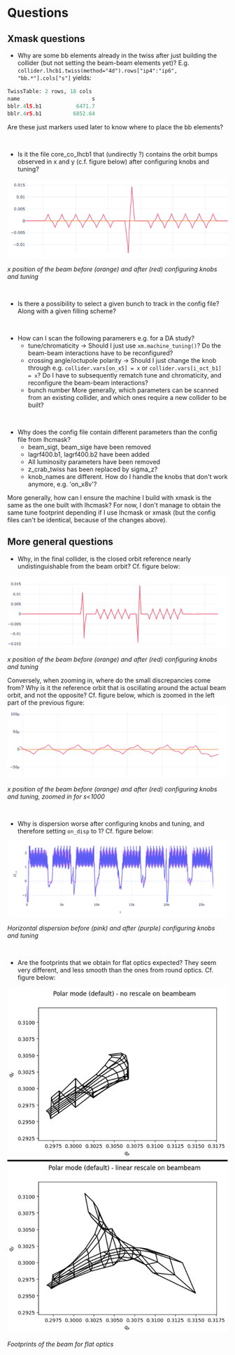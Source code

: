 # Questions

## Xmask questions

* Why are some bb elements already in the twiss after just building the collider (but not setting the beam-beam elements yet)? 
E.g. ```collider.lhcb1.twiss(method="4d").rows["ip4":"ip6", "bb.*"].cols["s"]``` yields:

```python
TwissTable: 2 rows, 18 cols
name                       s
bblr.4l5.b1           6471.7
bblr.4r5.b1          6852.64
```

Are these just markers used later to know where to place the bb elements?
  
<br/>
            
* Is it the file core_co_lhcb1 that (undirectly ?) contains the orbit bumps observed in x and y (c.f. figure below) after configuring knobs and tuning?

![](img/bumps.png)

*x position of the beam before (orange) and after (red) configuring knobs and tuning*

<br/> 

* Is there a possibility to select a given bunch to track in the config file? Along with a given filling scheme?

<br/> 

* How can I scan the following paramerers e.g. for a DA study?
  * tune/chromaticity -> Should I just use ```xm.machine_tuning()```? Do the beam-beam interactions have to be reconfigured?
  * crossing angle/octupole polarity -> Should I just change the knob through e.g. ```collider.vars[on_x5] = x``` or ```collider.vars[i_oct_b1] = x```? Do I have to subsequently rematch tune and chromaticity, and reconfigure the beam-beam interactions?
  * bunch number
  More generally, which parameters can be scanned from an existing collider, and which ones require a new collider to be built?

<br/> 

* Why does the config file contain different parameters than the config file from lhcmask?
  * beam_sigt, beam_sige have been removed
  * lagrf400.b1, lagrf400.b2 have been added
  * All luminosity parameters have been removed
  * z_crab_twiss has been replaced by sigma_z?
  * knob_names are different. How do I handle the knobs that don't work anymore, e.g. 'on_x8v'?

More generally, how can I ensure the machine I build with xmask is the same as the one built with lhcmask? For now, I don't manage to obtain the same tune footprint depending if I use lhcmask or xmask (but the config files can't be identical, because of the changes above).

## More general questions

* Why, in the final collider, is the closed orbit reference nearly undistinguishable from the beam orbit? Cf. figure below:
  
![](img/co-dezoom.png)

*x position of the beam before (orange) and after (red) configuring knobs and tuning*

Conversely, when zooming in, where do the small discrepancies come from? Why is it the reference orbit that is oscillating around the actual beam orbit, and not the opposite? Cf. figure below, which is zoomed in the left part of the previous figure:
![](img/co-zoom.png)

*x position of the beam before (orange) and after (red) configuring knobs and tuning, zoomed in for s<1000*

<br/> 


* Why is dispersion worse after configuring knobs and tuning, and therefore setting ```on_disp``` to 1? Cf. figure below:

![](img/disp.png)

*Horizontal dispersion before (pink) and after (purple) configuring knobs and tuning*

<br/>

* Are the footprints that we obtain for flat optics expected? They seem very different, and less smooth than the ones from round optics. Cf. figure below:

![](img/footprint.png)

*Footprints of the beam for flat optics*
